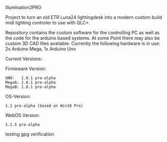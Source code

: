Illumination2PRO

Project to turn an old ETR Luna24 lightingdesk into a modern custom build midi lighting controler to use with QLC+.

Repository contains the custom software for the controlling PC as well as the code for the arduino based systems.
At some Point there may also be custom 3D CAD files available.
Currently the following hardware is in use: 2x Arduino Mega, 1x Arduino Uno

Current Versions:

  Firmeware Version:
  
    UNO:   1.8.1 pre-alpha
    MegaA: 1.8.1 pre-alpha
    MegaB: 1.8.1 pre-alpha

  OS-Version:
  
    1.1 pre-alpha (based on Win10 Pro)

  WebOS Version:
  
    1.1.5 pre-alpha

testing gpg verification